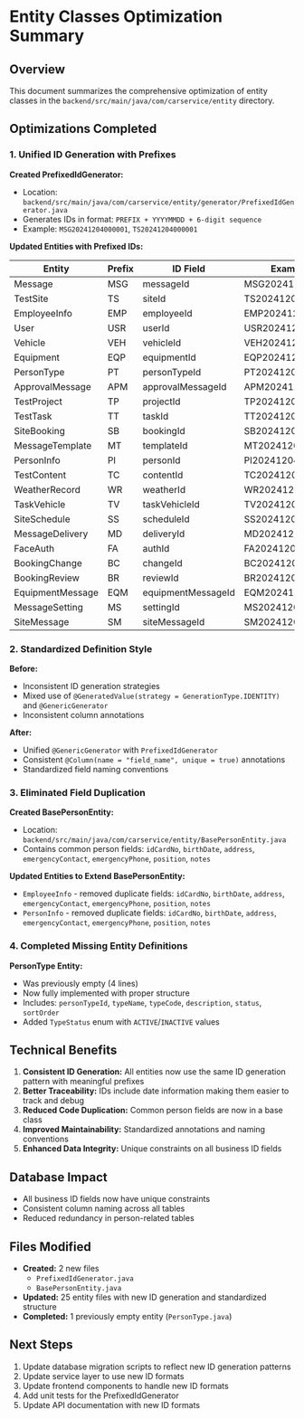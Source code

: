 # Entity Classes Optimization Summary

## Overview
This document summarizes the comprehensive optimization of entity classes in the `backend/src/main/java/com/carservice/entity` directory.

## Optimizations Completed

### 1. Unified ID Generation with Prefixes

**Created PrefixedIdGenerator:**
- Location: `backend/src/main/java/com/carservice/entity/generator/PrefixedIdGenerator.java`
- Generates IDs in format: `PREFIX + YYYYMMDD + 6-digit sequence`
- Example: `MSG20241204000001`, `TS20241204000001`

**Updated Entities with Prefixed IDs:**

| Entity | Prefix | ID Field | Example ID |
|--------|--------|----------|------------|
| Message | MSG | messageId | MSG20241204000001 |
| TestSite | TS | siteId | TS20241204000001 |
| EmployeeInfo | EMP | employeeId | EMP20241204000001 |
| User | USR | userId | USR20241204000001 |
| Vehicle | VEH | vehicleId | VEH20241204000001 |
| Equipment | EQP | equipmentId | EQP20241204000001 |
| PersonType | PT | personTypeId | PT20241204000001 |
| ApprovalMessage | APM | approvalMessageId | APM20241204000001 |
| TestProject | TP | projectId | TP20241204000001 |
| TestTask | TT | taskId | TT20241204000001 |
| SiteBooking | SB | bookingId | SB20241204000001 |
| MessageTemplate | MT | templateId | MT20241204000001 |
| PersonInfo | PI | personId | PI20241204000001 |
| TestContent | TC | contentId | TC20241204000001 |
| WeatherRecord | WR | weatherId | WR20241204000001 |
| TaskVehicle | TV | taskVehicleId | TV20241204000001 |
| SiteSchedule | SS | scheduleId | SS20241204000001 |
| MessageDelivery | MD | deliveryId | MD20241204000001 |
| FaceAuth | FA | authId | FA20241204000001 |
| BookingChange | BC | changeId | BC20241204000001 |
| BookingReview | BR | reviewId | BR20241204000001 |
| EquipmentMessage | EQM | equipmentMessageId | EQM20241204000001 |
| MessageSetting | MS | settingId | MS20241204000001 |
| SiteMessage | SM | siteMessageId | SM20241204000001 |

### 2. Standardized Definition Style

**Before:**
- Inconsistent ID generation strategies
- Mixed use of `@GeneratedValue(strategy = GenerationType.IDENTITY)` and `@GenericGenerator`
- Inconsistent column annotations

**After:**
- Unified `@GenericGenerator` with `PrefixedIdGenerator`
- Consistent `@Column(name = "field_name", unique = true)` annotations
- Standardized field naming conventions

### 3. Eliminated Field Duplication

**Created BasePersonEntity:**
- Location: `backend/src/main/java/com/carservice/entity/BasePersonEntity.java`
- Contains common person fields: `idCardNo`, `birthDate`, `address`, `emergencyContact`, `emergencyPhone`, `position`, `notes`

**Updated Entities to Extend BasePersonEntity:**
- `EmployeeInfo` - removed duplicate fields: `idCardNo`, `birthDate`, `address`, `emergencyContact`, `emergencyPhone`, `position`, `notes`
- `PersonInfo` - removed duplicate fields: `idCardNo`, `birthDate`, `address`, `emergencyContact`, `emergencyPhone`, `position`, `notes`

### 4. Completed Missing Entity Definitions

**PersonType Entity:**
- Was previously empty (4 lines)
- Now fully implemented with proper structure
- Includes: `personTypeId`, `typeName`, `typeCode`, `description`, `status`, `sortOrder`
- Added `TypeStatus` enum with `ACTIVE`/`INACTIVE` values

## Technical Benefits

1. **Consistent ID Generation:** All entities now use the same ID generation pattern with meaningful prefixes
2. **Better Traceability:** IDs include date information making them easier to track and debug
3. **Reduced Code Duplication:** Common person fields are now in a base class
4. **Improved Maintainability:** Standardized annotations and naming conventions
5. **Enhanced Data Integrity:** Unique constraints on all business ID fields

## Database Impact

- All business ID fields now have unique constraints
- Consistent column naming across all tables
- Reduced redundancy in person-related tables

## Files Modified

- **Created:** 2 new files
  - `PrefixedIdGenerator.java`
  - `BasePersonEntity.java`
- **Updated:** 25 entity files with new ID generation and standardized structure
- **Completed:** 1 previously empty entity (`PersonType.java`)

## Next Steps

1. Update database migration scripts to reflect new ID generation patterns
2. Update service layer to use new ID formats
3. Update frontend components to handle new ID formats
4. Add unit tests for the PrefixedIdGenerator
5. Update API documentation with new ID formats
